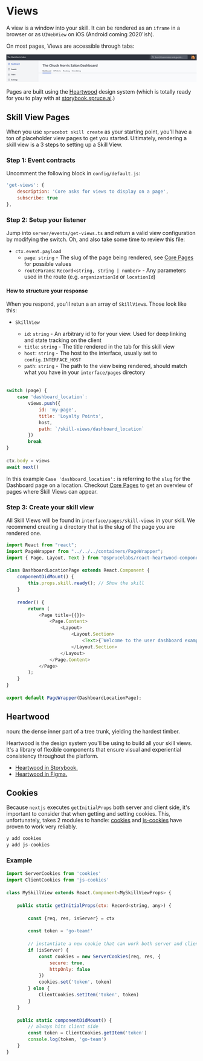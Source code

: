 # Views

A view is a window into your skill. It can be rendered as an `iframe` in a browser or as `UIWebView` on iOS (Android coming 2020'ish).

On most pages, Views are accessible through tabs:

![Skill Views](_images/skill-views.png?raw=true "Skill Views")

Pages are built using the [Heartwood](#heartwood) design system (which is totally ready for you to play with at [storybook.spruce.ai](https://storybook.spruce.ai).)

## Skill View Pages

When you use `sprucebot skill create` as your starting point, you'll have a ton of placeholder view pages to get you started. Ultimately, rendering a skill view is a 3 steps to setting up a Skill View.

### Step 1: Event contracts

Uncomment the following block in `config/default.js`:

```js
'get-views': {
    description: 'Core asks for views to display on a page',
    subscribe: true
},
```

### Step 2: Setup your listener

Jump into `server/events/get-views.ts` and return a valid view configuration by modifying the switch. Oh, and also take some time to review this file:

-   `ctx.event.payload`
    -   `page`: `string` - The slug of the page being rendered, see [Core Pages](core-pages.md) for possible values
    -   `routeParams`: `Record<string, string | number>` - Any parameters used in the route (e.g. `organizationId` or `locationId`)

#### How to structure your response

When you respond, you'll retun a an array of `SkillView`s. Those look like this:

-   `SkillView`

    -   `id`: `string` - An arbitrary id to for your view. Used for deep linking and state tracking on the client
    -   `title`: `string` - The title rendered in the tab for this skill view
    -   `host`: `string` - The host to the interface, usually set to `config.INTERFACE_HOST`
    -   `path`: `string` - The path to the view being rendered, should match what you have in your `interface/pages` directory

```js

switch (page) {
    case 'dashboard_location`:
        views.push({
            id: 'my-page',
            title: 'Loyalty Points',
            host,
            path: `/skill-views/dashboard_location`
        })
        break
}

ctx.body = views
await next()

```

In this example `Case 'dashboard_location':` is referring to the `slug` for the Dashboard page on a location. Checkout [Core Pages](core-pages.md) to get an overview of pages where Skill Views can appear.

### Step 3: Create your skill view

All Skill Views will be found in `interface/pages/skill-views` in your skill. We recommend creating a directory that is the slug of the page you are rendered one.

```js
import React from "react";
import PageWrapper from "../../../containers/PageWrapper";
import { Page, Layout, Text } from "@sprucelabs/react-heartwood-components";

class DashboardLocationPage extends React.Component {
    componentDidMount() {
        this.props.skill.ready(); // Show the skill
    }

    render() {
        return (
            <Page title={{}}>
                <Page.Content>
                    <Layout>
                        <Layout.Section>
                            <Text>{`Welcome to the user dashboard example skill view!`}</Text>
                        </Layout.Section>
                    </Layout>
                </Page.Content>
            </Page>
        );
    }
}

export default PageWrapper(DashboardLocationPage);
```

## Heartwood

noun: the dense inner part of a tree trunk, yielding the hardest timber.

Heartwood is the design system you'll be using to build all your skill views. It's a library of flexible components that ensure visual and experiential consistency throughout the platform.

-   [Heartwood in Storybook.](https://canary-storybook.sprucelabs.ai/?path=/story/page--page)
-   [Heartwood in Figma.](https://www.figma.com/file/I0By1hIW5Y6sEkMUKkGa9dRz/Heartwood?node-id=106%3A31/duplicate)

## Cookies

Because `nextjs` executes `getInitialProps` both server and client side, it's important to consider that when getting and setting cookies. This, unfortunately, takes 2 modules to handle: [cookies]() and [js-cookies]() have proven to work very reliably.

```bash
y add cookies
y add js-cookies
```

### Example

```js
import ServerCookies from 'cookies'
import ClientCookies from 'js-cookies'

class MySkillView extends React.Component<MySkillViewProps> {

    public static getInitialProps(ctx: Record<string, any>) {

        const {req, res, isServer} = ctx

        const token = 'go-team!'

        // instantiate a new cookie that can work both server and client side
        if (isServer) {
            const cookies = new ServerCookies(req, res, {
                secure: true,
                httpOnly: false
            })
            cookies.set('token', token)
        } else {
            ClientCookies.setItem('token', token)
        }
    }

    public static componentDidMount() {
        // always hits client side
        const token = ClientCookies.getItem('token')
        console.log(token, 'go-team')
    }
}
```
